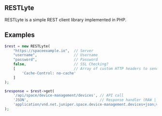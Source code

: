 RESTLyte
--------
RESTLyte is a simple REST client library implemented in PHP.


Examples
--------

```php
$rest = new RESTLyte(
    "https://spaceexample.io",  // Server
    "username",                 // Username
    "password",                 // Password
    false,                      // SSL Checking?
    [                           // Array of custom HTTP headers to send with the API call
        'Cache-Control: no-cache'
    ]
);

$response = $rest->get(
    '/api/space/device-management/devices', // API call
    'JSON',                                 // Response handler (RAW | JSON | XML)
    'application/vnd.net.juniper.space.device-management.devices+json;version=1' // "Accept: "
);

```


